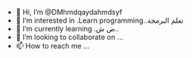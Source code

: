 - 👋 Hi, I’m @DMhmdqaydahmdsyf
- 👀 I’m interested in .Learn programming..تعلم البرمجة
- 🌱 I’m currently learning .ض
ش..
- 💞️ I’m looking to collaborate on ...
- 📫 How to reach me ...

<!---
DMhmdqaydahmdsyf/DMhmdqaydahmdsyf is a ✨ special ✨ repository because its `README.md` (this file) appears on your GitHub profile.
You can click the Preview link to take a look at your changes.
--->
